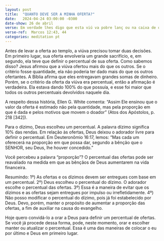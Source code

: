 ```yaml
---
layout: post
title:  "QUANTO DEVE SER A MINHA OFERTA?"
date:   2024-04-24 03:00:00 -0300
date-show: 26 de abril
verse: Em verdade lhes digo que esta viú va pobre lanç ou na caixa de ofertas mais do que todos os ofertantes. Porque todos eles deram daquilo que lhes sobrava; ela, porém, da sua pobreza deu tudo o que possuí a, todo o seu sustento.
verse-ref:  Marcos 12:43, 44
categories: meditation pt
---
```


Antes de levar a oferta ao templo, a viúva precisou tomar duas decisões. Em primeiro lugar, sua oferta envolveria um grande sacrifício, e, em segundo, ela teve que definir o percentual de sua oferta. Como sabemos disso? Jesus afirmou que a viúva ofertou mais do que os outros. Se o critério fosse quantidade, ela não poderia ter dado mais do que os outros ofertantes. A Bíblia afirma que eles entregavam grandes somas de dinheiro. Porém, se o critério da oferta da viúva era percentual, então a afirmação é verdadeira. Ela estava dando 100% do que possuía, e esse foi maior que todos os outros percentuais devolvidos naquele dia.

A respeito dessa história, Ellen G. White comenta: “Assim Ele ensinou que o valor da oferta é estimado não pela quantidade, mas pela proporção em que é dada e pelos motivos que movem o doador” (Atos dos Apóstolos, p. 218 [342]).

Para o dízimo, Deus escolheu um percentual. A palavra dízimo significa 10% das rendas. Em relação às ofertas, Deus deixou o adorador livre para definir o percentual. Em Deuteronômio 16:17, lemos: “Mas cada um oferecerá na proporção em que possa dar, segundo a bênção que o SENHOR, seu Deus, lhe houver concedido.”

Você percebeu a palavra “proporção”? O percentual das ofertas pode ser reavaliado na medida em que as bênçãos de Deus aumentarem na vida financeira.

Resumindo:
1º) As ofertas e os dízimos devem ser entregues com base em um percentual.
2º) Deus escolheu o percentual do dízimo. O adorador escolhe o percentual das ofertas.
3º) Essa é a maneira de evitar que os dízimos e as ofertas sejam entregues por impulso ou irrefletidamente.
4º) Não posso modificar o percentual do dízimo, pois já foi estabelecido por Deus. Devo, porém, manter o propósito de aumentar a proporção das ofertas, a fim de auxiliar na causa do evangelho.

Hoje quero convidá-lo a orar a Deus para definir um percentual de ofertas. Se você já procede dessa forma, pode, neste momento, orar e escolher manter ou atualizar o percentual. Essa é uma das maneiras de colocar o eu por último e
Deus em primeiro lugar.
